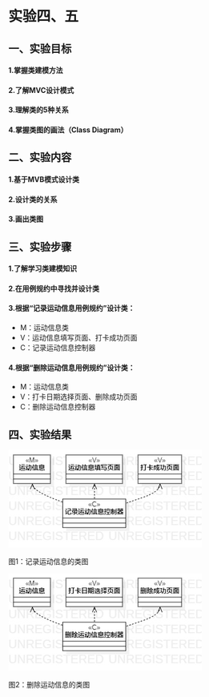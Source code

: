 # 实验四、五

## 一、实验目标

#### 1.掌握类建模方法
#### 2.了解MVC设计模式
#### 3.理解类的5种关系
#### 4.掌握类图的画法（Class Diagram）

## 二、实验内容

#### 1.基于MVB模式设计类
#### 2.设计类的关系
#### 3.画出类图

## 三、实验步骤

#### 1.了解学习类建模知识
#### 2.在用例规约中寻找并设计类
#### 3.根据“记录运动信息用例规约”设计类：
- M：运动信息类
- V：运动信息填写页面、打卡成功页面
- C：记录运动信息控制器

#### 4.根据“删除运动信息用例规约”设计类：
- M：运动信息类
- V：打卡日期选择页面、删除成功页面
- C：删除运动信息控制器

## 四、实验结果

![记录运动信息的类图](./记录运动信息的类图.jpg)

图1：记录运动信息的类图


![删除运动信息的类图](./删除运动信息的类图.jpg)

图2：删除运动信息的类图
